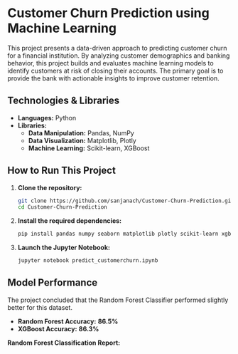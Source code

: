 # Customer Churn Prediction using Machine Learning

This project presents a data-driven approach to predicting customer churn for a financial institution. By analyzing customer demographics and banking behavior, this project builds and evaluates machine learning models to identify customers at risk of closing their accounts. The primary goal is to provide the bank with actionable insights to improve customer retention.

## Technologies & Libraries
- **Languages:** Python
- **Libraries:**
    - **Data Manipulation:** Pandas, NumPy
    - **Data Visualization:** Matplotlib, Plotly
    - **Machine Learning:** Scikit-learn, XGBoost

## How to Run This Project

1.  **Clone the repository:**
    ```bash
    git clone https://github.com/sanjanach/Customer-Churn-Prediction.git
    cd Customer-Churn-Prediction
    ```
2.  **Install the required dependencies:**
    ```bash
    pip install pandas numpy seaborn matplotlib plotly scikit-learn xgboost
    ```
3.  **Launch the Jupyter Notebook:**
    ```bash
    jupyter notebook predict_customerchurn.ipynb
    ```

## Model Performance

The project concluded that the Random Forest Classifier performed slightly better for this dataset.

-   **Random Forest Accuracy:** **86.5%**
-   **XGBoost Accuracy:** **86.3%**

**Random Forest Classification Report:**
